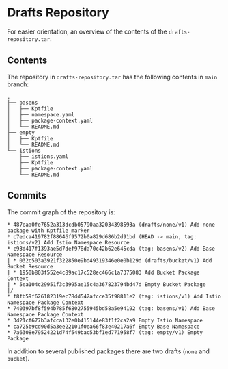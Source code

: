 # Drafts Repository

For easier orientation, an overview of the contents of the `drafts-repository.tar`.

## Contents

The repository in `drafts-repository.tar` has the following contents in `main` branch:

```
.
├── basens
│   ├── Kptfile
│   ├── namespace.yaml
│   ├── package-context.yaml
│   └── README.md
├── empty
│   ├── Kptfile
│   └── README.md
└── istions
    ├── istions.yaml
    ├── Kptfile
    ├── package-context.yaml
    └── README.md
```

## Commits

The commit graph of the repository is:

```
* 487eaa0fe7652a313dcdb05790aa32034398593a (drafts/none/v1) Add none package with Kptfile marker
* c7edca419782f88646f9572b0a829d686b2d91bd (HEAD -> main, tag: istions/v2) Add Istio Namespace Resource
* c93d417f1393ae5d7def978da70c42b62e645cda (tag: basens/v2) Add Base Namespace Resource
| * 032c503a3921f322850e9bd49319346e0e0b129d (drafts/bucket/v1) Add Bucket Resource
| * 1950b803f552e4c89ac17c528ec466c1a7375083 Add Bucket Package Context
| * 5ea104c29951f3c3995ae15c4a367823794bd47d Empty Bucket Package
|/  
* f8fb59f626182319ec78dd542afcce35f98811e2 (tag: istions/v1) Add Istio Namespace Package Context
* 740397bf8f594b785f6802755945bd58a5e94192 (tag: basens/v1) Add Base Namespace Package Context
* 3d21cf677b3afcca132e0b415144e83f1f2ca2a9 Empty Istio Namespace
* ca725b9cd90d5a3ee22101f0ea66f83e40217a6f Empty Base Namespace
* 7a6308e79524221d74f549bac53bf1ed771958f7 (tag: empty/v1) Empty Package

```

In addition to several published packages there are two drafts (`none` and `bucket`).
